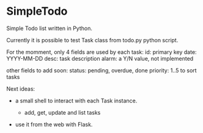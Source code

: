 SimpleTodo
==========

Simple Todo list written in Python.

Currently it is possible to test Task class from todo.py python script.

For the momment, only 4 fields are used by each task:
id: primary key
date: YYYY-MM-DD
desc: task description
alarm: a Y/N value, not implemented

other fields to add soon:
status: pending, overdue, done
priority: 1..5 to sort tasks

Next ideas:
 * a small shell to interact with each Task instance.
   * add, get, update and list tasks

 * use it from the web with Flask.
